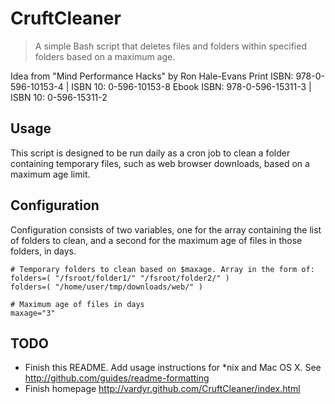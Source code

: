 # CruftCleaner
> A simple Bash script that deletes files and folders within specified folders based on a maximum age.

Idea from "Mind Performance Hacks" by Ron Hale-Evans
Print ISBN:    978-0-596-10153-4 | ISBN 10:    0-596-10153-8
Ebook ISBN:    978-0-596-15311-3 | ISBN 10:    0-596-15311-2

## Usage
This script is designed to be run daily as a cron job to clean a folder containing temporary files, such as web browser downloads, based on a maximum age limit.

## Configuration
Configuration consists of two variables, one for the array containing the list of folders to clean, and a second for the maximum age of files in those folders, in days.

    # Temporary folders to clean based on $maxage. Array in the form of: folders=( "/fsroot/folder1/" "/fsroot/folder2/" )
    folders=( "/home/user/tmp/downloads/web/" )

    # Maximum age of files in days
    maxage="3"

## TODO
* Finish this README. Add usage instructions for *nix and Mac OS X. See http://github.com/guides/readme-formatting
* Finish homepage http://vardyr.github.com/CruftCleaner/index.html
